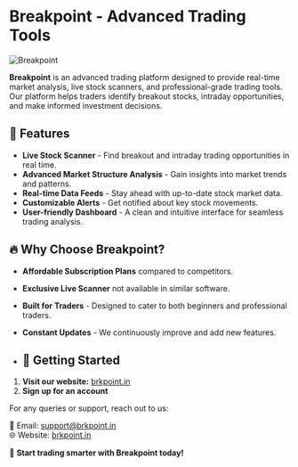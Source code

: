 # Breakpoint - Advanced Trading Tools

![Breakpoint](https://brkpoint.in/logo.png)

**Breakpoint** is an advanced trading platform designed to provide real-time market analysis, live stock scanners, and professional-grade trading tools. Our platform helps traders identify breakout stocks, intraday opportunities, and make informed investment decisions.

## 🚀 Features

- **Live Stock Scanner** - Find breakout and intraday trading opportunities in real time.
- **Advanced Market Structure Analysis** - Gain insights into market trends and patterns.
- **Real-time Data Feeds** - Stay ahead with up-to-date stock market data.
- **Customizable Alerts** - Get notified about key stock movements.
- **User-friendly Dashboard** - A clean and intuitive interface for seamless trading analysis.

## 🔥 Why Choose Breakpoint?

- **Affordable Subscription Plans** compared to competitors.
- **Exclusive Live Scanner** not available in similar software.
- **Built for Traders** - Designed to cater to both beginners and professional traders.
- **Constant Updates** - We continuously improve and add new features.

- ## 📌 Getting Started

1. **Visit our website:** [brkpoint.in](https://brkpoint.in)
2. **Sign up for an account**

For any queries or support, reach out to us:

📧 Email: [support@brkpoint.in](mailto:support@brkpoint.in)  
🌐 Website: [brkpoint.in](https://brkpoint.in)  

🚀 **Start trading smarter with Breakpoint today!**
